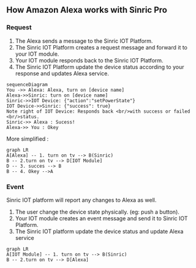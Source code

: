 ## How Amazon Alexa works with Sinric Pro

### Request
1.  The Alexa sends a message to the Sinric IOT Platform.
2.  The Sinric IOT Platform creates a request message and forward it to your IOT module.
3. Your IOT module responds back to the Sinric IOT Platform.
4. The Sinric IOT Platform update the device status according to your response and updates Alexa service.

```mermaid
sequenceDiagram
You ->> Alexa: Alexa, turn on [device name]
Alexa->>Sinric: turn on [device name]
Sinric->>IOT Device: {"action":"setPowerState"}
IOT Device->>Sinric: {"success": true}
Note right of IOT Device: Responds back <br/>with success or failed <br/>status.
Sinric->> Alexa : Sucess!
Alexa->> You : Okey
```

More simplified :

```mermaid
graph LR
A[Alexa] -- 1. turn on tv --> B(Sinric)
B -- 2.turn on tv --> D[IOT Module]
D -- 3. succes --> B
B -- 4. Okey -->A
```

### Event

Sinric IOT platform will report any changes to Alexa as well. 

1.  The user change the device state physically. (eg: push a button).
2.  Your IOT module creates an event message and send it to Sinric IOT Platform.
3.  The Sinric IOT platform update the device status and update Alexa service

```mermaid
graph LR
A[IOT Module] -- 1. turn on tv --> B(Sinric)
B -- 2.turn on tv --> D[Alexa]
```

<!--stackedit_data:
eyJoaXN0b3J5IjpbLTEyNzA2NTU3MjUsLTU1MjQ3MjI5OSwxOD
M4NTU4MTkzXX0=
-->